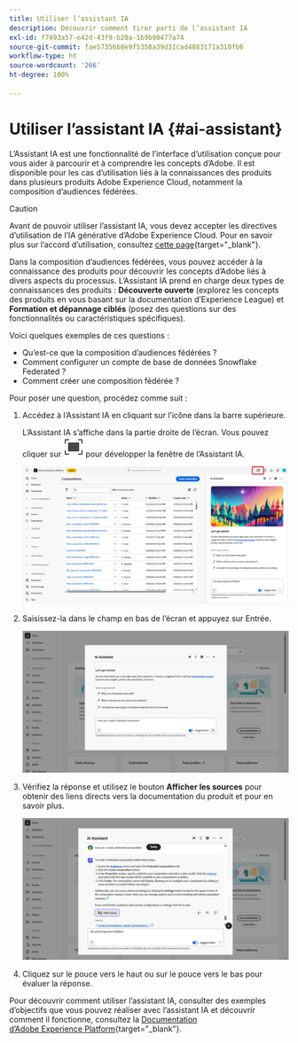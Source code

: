 ```yaml
---
title: Utiliser l’assistant IA
description: Découvrir comment tirer parti de l’assistant IA
exl-id: f7493a57-e42d-43f9-b20a-1b9b90477a74
source-git-commit: fae57356b8e9f5358a39d31cad4883171a310fb6
workflow-type: ht
source-wordcount: '266'
ht-degree: 100%

---
```


# Utiliser l’assistant IA {#ai-assistant}

L’Assistant IA est une fonctionnalité de l’interface d’utilisation conçue pour vous aider à parcourir et à comprendre les concepts d’Adobe. Il est disponible pour les cas d’utilisation liés à la connaissances des produits dans plusieurs produits Adobe Experience Cloud, notamment la composition d’audiences fédérées.

>[!CAUTION]
>
>Avant de pouvoir utiliser l’assistant IA, vous devez accepter les directives d’utilisation de l’IA générative d’Adobe Experience Cloud. Pour en savoir plus sur l’accord d’utilisation, consultez [cette page](https://experienceleague.adobe.com/fr/docs/experience-platform/ai-assistant/home){target="_blank"}.

Dans la composition d’audiences fédérées, vous pouvez accéder à la connaissance des produits pour découvrir les concepts d’Adobe liés à divers aspects du processus. L’Assistant IA prend en charge deux types de connaissances des produits : **Découverte ouverte** (explorez les concepts des produits en vous basant sur la documentation d’Experience League) et **Formation et dépannage ciblés** (posez des questions sur des fonctionnalités ou caractéristiques spécifiques).

Voici quelques exemples de ces questions :

* Qu’est-ce que la composition d’audiences fédérées ?
* Comment configurer un compte de base de données Snowflake Federated ?
* Comment créer une composition fédérée ?

Pour poser une question, procédez comme suit :

1. Accédez à l’Assistant IA en cliquant sur l’icône dans la barre supérieure.

   L’Assistant IA s’affiche dans la partie droite de l’écran. Vous pouvez cliquer sur ![Texte secondaire de l’image d’exploration](assets/do-not-localize/Smock_FullScreen_18_N.svg "Développer") pour développer la fenêtre de l’Assistant IA.

   ![](assets/do-not-localize/ai-assistant-open.png)

1. Saisissez-la dans le champ en bas de l’écran et appuyez sur Entrée.

   ![](assets/do-not-localize/ai-assistant-ask.png)

1. Vérifiez la réponse et utilisez le bouton **Afficher les sources** pour obtenir des liens directs vers la documentation du produit et pour en savoir plus.

   ![](assets/do-not-localize/ai-assistant-answer.png)

1. Cliquez sur le pouce vers le haut ou sur le pouce vers le bas pour évaluer la réponse.

Pour découvrir comment utiliser l’assistant IA, consulter des exemples d’objectifs que vous pouvez réaliser avec l’assistant IA et découvrir comment il fonctionne, consultez la [Documentation d’Adobe Experience Platform](https://experienceleague.adobe.com/fr/docs/experience-platform/ai-assistant/home){target="_blank"}.

